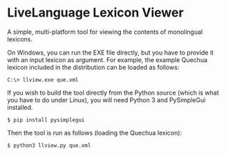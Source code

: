 # LiveLanguage Lexicon Viewer

A simple, multi-platform tool for viewing the contents of monolingual lexicons.

On Windows, you can run the EXE file directly, but you have to provide it with an input lexicon as argument. For example, the example Quechua lexicon included in the distribution can be loaded as follows:

```console
C:\> llview.exe que.xml
```

If you wish to build the tool directly from the Python source (which is what you have to do under Linux), you will need Python 3 and PySimpleGui installed.

```console
$ pip install pysimplegui
```

Then the tool is run as follows (loading the Quechua lexicon):

```console
$ python3 llview.py que.xml
```
